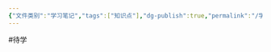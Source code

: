 ```yaml
---
{"文件类别":"学习笔记","tags":["知识点"],"dg-publish":true,"permalink":"/学习笔记studyup/知识点cheese/溯及/","dgPassFrontmatter":true,"noteIcon":"","created":"2024-10-17T08:30:11.252+08:00","updated":"2024-10-17T08:30:14.846+08:00"}
---
```


#待学 